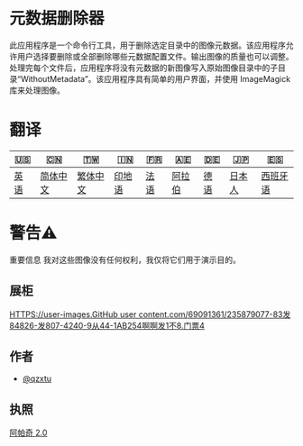 # 元数据删除器

此应用程序是一个命令行工具，用于删除选定目录中的图像元数据。该应用程序允许用户选择要删除或全部删除哪些元数据配置文件。输出图像的质量也可以调整。处理完每个文件后，应用程序将没有元数据的新图像写入原始图像目录中的子目录“Wi​​thoutMetadata”。该应用程序具有简单的用户界面，并使用 ImageMagick 库来处理图像。

# 翻译

| 🇺🇸            | 🇨🇳                    | 🇹🇼                    | 🇮🇳                | 🇫🇷               | 🇦🇪                | 🇩🇪               | 🇯🇵                | 🇪🇸                 |
| --------------- | ----------------------- | ----------------------- | ------------------- | ------------------ | ------------------- | ------------------ | ------------------- | -------------------- |
| [英语](README.md) | [简体中文](README.zh-CN.md) | [繁体中文](README.zh-TW.md) | [印地语](README.hi.md) | [法语](README.fr.md) | [阿拉伯](README.ar.md) | [德语](README.de.md) | [日本人](README.ja.md) | [西班牙语](README.es.md) |

# 警告⚠️

重要信息 我对这些图像没有任何权利，我仅将它们用于演示目的。

## 展柜

[HTTPS://user-images.GitHub user content.com/69091361/235879077-83发84826-发807-4240-9从44-1AB254啊啊发1不8.门票4](https://user-images.githubusercontent.com/69091361/235879077-83f84826-f807-4240-9c44-1ab254aaf1b8.mp4)

## 作者

-   [@qzxtu](https://www.github.com/qzxtu)

## 执照

[阿帕奇 2.0](https://choosealicense.com/licenses/apache-2.0/)
